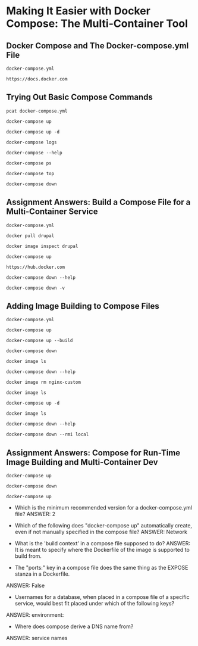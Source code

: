 # Making It Easier with Docker Compose: The Multi-Container Tool

## Docker Compose and The Docker-compose.yml File
```
docker-compose.yml

https://docs.docker.com
```

## Trying Out Basic Compose Commands
```
pcat docker-compose.yml

docker-compose up

docker-compose up -d

docker-compose logs

docker-compose --help

docker-compose ps

docker-compose top

docker-compose down
```

## Assignment Answers: Build a Compose File for a Multi-Container Service
```
docker-compose.yml

docker pull drupal

docker image inspect drupal

docker-compose up

https://hub.docker.com

docker-compose down --help

docker-compose down -v
```

## Adding Image Building to Compose Files
```
docker-compose.yml

docker-compose up

docker-compose up --build

docker-compose down

docker image ls

docker-compose down --help

docker image rm nginx-custom

docker image ls

docker-compose up -d

docker image ls

docker-compose down --help

docker-compose down --rmi local
```

## Assignment Answers: Compose for Run-Time Image Building and Multi-Container Dev
```
docker-compose up

docker-compose down

docker-compose up
```

* Which is the minimum recommended version for a docker-compose.yml file?
ANSWER: 2
* Which of the following does "docker-compose up" automatically create, even if not manually specified in the compose file?
ANSWER: Network
* What is the 'build context' in a compose file supposed to do?
ANSWER: It is meant to specify where the Dockerfile of the image is supported to build from. 

* The "ports:" key in a compose file does the same thing as the EXPOSE stanza in a Dockerfile.

ANSWER: False

* Usernames for a database, when placed in a compose file of a specific service, would best fit placed under which of the following keys?

ANSWER: environment:

* Where does compose derive a DNS name from?

ANSWER: service names




